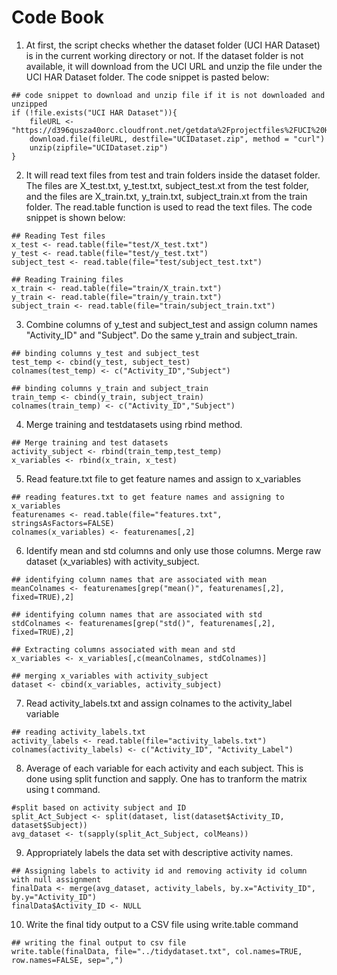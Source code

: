 # Code Book

1) At first, the script checks whether the dataset folder (UCI HAR Dataset) is in the current working directory or not. If the dataset folder is not available, it will download from the UCI URL and unzip the file under the UCI HAR Dataset folder. The code snippet is pasted below:

``` code
## code snippet to download and unzip file if it is not downloaded and unzipped
if (!file.exists("UCI HAR Dataset")){
    fileURL <- "https://d396qusza40orc.cloudfront.net/getdata%2Fprojectfiles%2FUCI%20HAR%20Dataset.zip"
    download.file(fileURL, destfile="UCIDataset.zip", method = "curl")
    unzip(zipfile="UCIDataset.zip")
}
```

2) It will read text files from test and train folders inside the dataset folder. The files are X_test.txt, y_test.txt, subject_test.xt from the test folder, and the files are X_train.txt, y_train.txt, subject_train.xt from the train folder. The read.table function is used to read the text files.  The code snippet is shown below:

``` code
## Reading Test files
x_test <- read.table(file="test/X_test.txt")
y_test <- read.table(file="test/y_test.txt")
subject_test <- read.table(file="test/subject_test.txt")

## Reading Training files
x_train <- read.table(file="train/X_train.txt")
y_train <- read.table(file="train/y_train.txt")
subject_train <- read.table(file="train/subject_train.txt")
``` 

3) Combine columns of y_test and subject_test and assign column names "Activity_ID" and "Subject".  Do the same y_train and subject_train. 

``` code
## binding columns y_test and subject_test
test_temp <- cbind(y_test, subject_test) 
colnames(test_temp) <- c("Activity_ID","Subject")

## binding columns y_train and subject_train
train_temp <- cbind(y_train, subject_train) 
colnames(train_temp) <- c("Activity_ID","Subject")
```

4) Merge training and testdatasets using rbind method. 
``` code
## Merge training and test datasets
activity_subject <- rbind(train_temp,test_temp)
x_variables <- rbind(x_train, x_test)
```

5) Read feature.txt file to get feature names and assign to x_variables
``` code
## reading features.txt to get feature names and assigning to x_variables
featurenames <- read.table(file="features.txt", stringsAsFactors=FALSE)
colnames(x_variables) <- featurenames[,2]
```

6) Identify mean and std columns and only use those columns.  Merge raw dataset (x_variables) with activity_subject.
```code
## identifying column names that are associated with mean 
meanColnames <- featurenames[grep("mean()", featurenames[,2], fixed=TRUE),2]

## identifying column names that are associated with std
stdColnames <- featurenames[grep("std()", featurenames[,2], fixed=TRUE),2]

## Extracting columns associated with mean and std 
x_variables <- x_variables[,c(meanColnames, stdColnames)]

## merging x_variables with activity_subject 
dataset <- cbind(x_variables, activity_subject)
```

7) Read activity_labels.txt and assign colnames to the activity_label variable
```code
## reading activity_labels.txt
activity_labels <- read.table(file="activity_labels.txt")
colnames(activity_labels) <- c("Activity_ID", "Activity_Label")
```

8)  Average of each variable for each activity and each subject. This is done using split function and sapply.  One has to tranform the matrix using t command.
```code
#split based on activity subject and ID
split_Act_Subject <- split(dataset, list(dataset$Activity_ID, dataset$Subject))
avg_dataset <- t(sapply(split_Act_Subject, colMeans))
```

9) Appropriately labels the data set with descriptive activity names. 
```code
## Assigning labels to activity id and removing activity id column with null assignment
finalData <- merge(avg_dataset, activity_labels, by.x="Activity_ID", by.y="Activity_ID")
finalData$Activity_ID <- NULL
```

10) Write the final tidy output to a CSV file using write.table command
```code
## writing the final output to csv file
write.table(finalData, file="../tidydataset.txt", col.names=TRUE, row.names=FALSE, sep=",")
```



